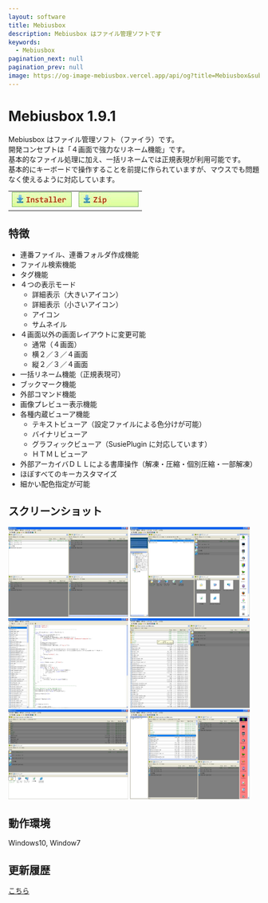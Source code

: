 ```yaml
---
layout: software
title: Mebiusbox
description: Mebiusbox はファイル管理ソフトです
keywords:
  - Mebiusbox
pagination_next: null
pagination_prev: null
image: https://og-image-mebiusbox.vercel.app/api/og?title=Mebiusbox&subtitle=Mebiusbox%20%E3%81%AF%E3%83%95%E3%82%A1%E3%82%A4%E3%83%AB%E7%AE%A1%E7%90%86%E3%82%BD%E3%83%95%E3%83%88%E3%81%A7%E3%81%99
---
```


# Mebiusbox 1.9.1

Mebiusbox はファイル管理ソフト（ファイラ）です。  
開発コンセプトは「４画面で強力なリネーム機能」です。  
基本的なファイル処理に加え、一括リネームでは正規表現が利用可能です。  
基本的にキーボードで操作することを前提に作られていますが、マウスでも問題なく使えるように対応しています。

<table class="mbx-dl" cellpadding="0" cellspacing="0" border="0">
	<tr>
		<td>
			<a href="https://github.com/mebiusbox/apps/releases/tag/first" target="_blank" onclick="ga('send','pageview',{'page':'/downloads/MebiusboxSetup','Title':'MebiusboxSetup'});">
				<em><img src="/img/download_exe.jpg" /></em>
			</a>
		</td>
		<td>
			<a href="https://github.com/mebiusbox/apps/releases/tag/first" target="_blank" onclick="ga('send','pageview',{'page':'/downloads/Mebiusbox','Title':'Mebiusbox'});">
				<em><img src="/img/download_zip.jpg" /></em>
			</a>
		</td>
	</tr>
</table>


## 特徴
* 連番ファイル、連番フォルダ作成機能
* ファイル検索機能
* タグ機能
* ４つの表示モード
	* 詳細表示（大きいアイコン）
	* 詳細表示（小さいアイコン）
	* アイコン
	* サムネイル
* ４画面以外の画面レイアウトに変更可能
	* 通常（４画面）
	* 横２／３／４画面
	* 縦２／３／４画面
* 一括リネーム機能（正規表現可）
* ブックマーク機能
* 外部コマンド機能
* 画像プレビュー表示機能
* 各種内蔵ビューア機能
	* テキストビューア（設定ファイルによる色分けが可能）
	* バイナリビューア
	* グラフィックビューア（SusiePlugin に対応しています）
	* ＨＴＭＬビューア
* 外部アーカイバＤＬＬによる書庫操作（解凍・圧縮・個別圧縮・一部解凍）
* ほぼすべてのキーカスタマイズ
* 細かい配色指定が可能

## スクリーンショット
<div class="mbx-snap">
    <img src="/img/Mebiusbox_snap01.jpg" width="240" height="180" alt="snap01" border="0" />
    <img src="/img/Mebiusbox_snap02.jpg" width="240" height="180" alt="snap02" border="0" />
	<img src="/img/Mebiusbox_snap03.jpg" width="240" height="180" alt="snap03" border="0" />
	<img src="/img/Mebiusbox_snap04.jpg" width="240" height="180" alt="snap04" border="0" />
	<img src="/img/Mebiusbox_snap05.jpg" width="240" height="180" alt="snap05" border="0" />
	<img src="/img/Mebiusbox_snap06.jpg" width="240" height="180" alt="snap06" border="0" />
	<br class="mbx-clear" />
</div>

## 動作環境
Windows10, Window7

## 更新履歴

[こちら](/docs/software/software_mebiusbox_changelogs)
